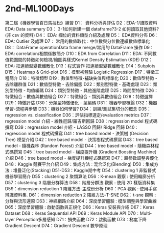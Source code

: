 # 2nd-ML100Days
第二屆《機器學習百日馬拉松》練習
D1： 資料分析與評估
D2：EDA-1/讀取資料EDA: Data summary
D3： 3-1如何新建一個 dataframe?3-2 如何讀取其他資料? (非 csv 的資料)
D4： EDA: 欄位的資料類型介紹及處理
D5： EDA資料分佈
D6： EDA: Outlier 及處理
D7： 常用的數值取代：中位數與分位數連續數值標準化
D8： DataFrame operationData frame merge/常用的 DataFrame 操作
D9： EDA: correlation/相關係數簡介
D10：EDA from Correlation
D11：EDA: 不同數值範圍間的特徵如何檢視/繪圖與樣式Kernel Density Estimation (KDE)
D12：EDA: 把連續型變數離散化
D13：程式實作 把連續型變數離散化
D14：Subplots
D15：Heatmap & Grid-plot
D16：模型初體驗 Logistic Regression
D17：特徵工程簡介
D18：特徵類型
D19：數值型特徵-補缺失值與標準化
D20：數值型特徵 - 去除離群值
D21：數值型特徵 - 去除偏態
D22：類別型特徵 - 基礎處理
D23：類別型特徵 - 均值編碼
D24：類別型特徵 - 其他進階處理
D25：時間型特徵
D26：特徵組合 - 數值與數值組合
D27：特徵組合 - 類別與數值組合
D28：特徵選擇
D29：特徵評估
D30：分類型特徵優化 - 葉編碼
D31：機器學習概論
D32：機器學習-流程與步驟
D33：機器如何學習?
D34：訓練/測試集切分的概念
D35：regression vs. classification
D36：評估指標選定/evaluation metrics
D37：regression model 介紹 - 線性迴歸/羅吉斯回歸
D38：regression model 程式碼撰寫
D39：regression model 介紹 - LASSO 回歸/ Ridge 回歸
D40：regression model 程式碼撰寫
D41：tree based model - 決策樹 (Decision Tree) 模型介紹
D42：tree based model - 決策樹程式碼撰寫
D43：tree based model - 隨機森林 (Random Forest) 介紹
D44：tree based model - 隨機森林程式碼撰寫
D45：tree based model - 梯度提升機 (Gradient Boosting Machine) 介紹
D46：tree based model - 梯度提升機程式碼撰寫
D47：超參數調整與優化
D48：Kaggle 競賽平台介紹
D49：集成方法 : 混合泛化(Blending)
D50：集成方法 : 堆疊泛化(Stacking)
D51-D53：Kaggle期中考
D54：clustering 1 非監督式機器學習簡介
D55：clustering 2 聚類算法
D56：K-mean 觀察 : 使用輪廓分析
D57：clustering 3 階層分群算法
D58：階層分群法 觀察 : 使用 2D 樣版資料集
D59：dimension reduction 1 降維方法-主成份分析
D60：PCA 觀察 : 使用手寫辨識資料集.
D61：dimension reduction 2 降維方法-T-SNE
D62：t-sne 觀察 : 分群與流形還原
D63：神經網路介紹
D64：深度學習體驗 : 模型調整與學習曲線
D65：深度學習體驗 : 啟動函數與正規化
D66：Keras 安裝與介紹
D67：Keras Dataset
D68：Keras Sequential API
D69：Keras Module API
D70：Multi-layer Perception多層感知
D71：損失函數
D72：啟動函數
D73：梯度下降Gradient Descent
D74：Gradient Descent 數學原理
